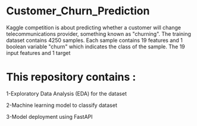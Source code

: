 # Customer_Churn_Prediction
Kaggle competition is about predicting whether a customer will change telecommunications provider, something known as "churning".
The training dataset contains 4250 samples. Each sample contains 19 features and 1 boolean variable "churn" which indicates the class of the sample. The 19 input features and 1 target

# This repository contains :

1-Exploratory Data Analysis (EDA) for the dataset

2-Machine learning model to classify dataset

3-Model deployment using FastAPI
